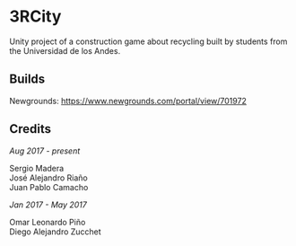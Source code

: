 # 3RCity
Unity project of a construction game about recycling built by students from the Universidad de los Andes. 

## Builds

Newgrounds: https://www.newgrounds.com/portal/view/701972

## Credits

*Aug 2017 - present*

Sergio Madera<br>
José Alejandro Riaño<br>
Juan Pablo Camacho<br>

*Jan 2017 - May 2017*

Omar Leonardo Piño<br>
Diego Alejandro Zucchet<br>